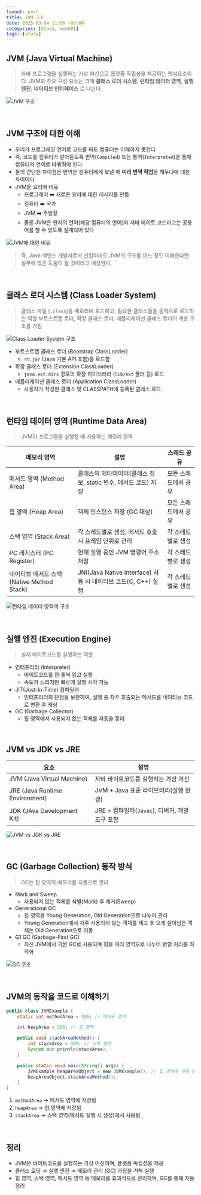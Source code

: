 ```yaml
---
layout: post
title: JVM 구조
date: 2025-03-04 11:06 +09:00
categories: [Study, week01]
tags: [study]     
---
```


## JVM (Java Virtual Machine)
> 자바 프로그램을 실행하는 가상 머신으로 플랫폼 독립성을 제공하는 핵심요소이다.
> JVM의 주요 구성 요소는 크게 **클래스 로더 시스템**, **런타임 데이터 영역**, **실행 엔진**, **네이티브 인터페이스** 로 나뉜다.

![JVM 구조](/assets/img/study/Week01_01.png)

<br>

## JVM 구조에 대한 이해
- 우리가 프로그래밍 언어로 코드를 짜도 컴퓨터는 이해하지 못한다
- 즉, 코드를 컴퓨터가 알아듣도록 번역(`Compiled`) 또는 통역(`Interpreted`)을 통해 컴퓨터의 언어로 바꿔줘야 한다
- 둘의 간단한 차이점은 번역은 컴퓨터에게 보낼 때 **미리 번역 작업**을 해두냐에 대한 차이이다
- JVM을 요리에 비유
  - 프로그래머 ➡️ 새로운 요리에 대한 레시피를 만듦
  - 컴퓨터 ➡️ 국가
  - JVM ➡️ 주방장
  - 물론 JVM은 현지의 언어(해당 컴퓨터의 언어)와 자바 바이트 코드라고는 공용어를 할 수 있도록 설계되어 있다

![JVM에 대한 비유](/assets/img/study/Week01_02.png)


> 즉, Java 백엔드 개발자로서 신입이라도 JVM의 구조를 어느 정도 이해한다면 실무에 많은 도움이 될 것이라고 예상한다.

<br>

## 클래스 로더 시스템 (Class Loader System)
> 클래스 파일 (`.class`)을 메로리에 로드하고, 필요한 클래스들을 동적으로 로드하는 역할
> 부트스트랩 로더, 확장 클래스 로더, 애플리케이션 클래스 로더의 계층 구조를 가짐

![Class Loader System 구조](/assets/img/study/Week01_03.png)

- 부트스트랩 클래스 로더 (Bootstrap ClassLoader)
  - `rt.jar` (Java 기본 API 포함)를 로드함
- 확장 클래스 로더 (Extension ClassLoader)
  - `java.ext.dirs` 경로의 확장 하이브러리 (`lib/ext` 폴더 등) 로드
- 애플리케이션 클래스 로더 (Application ClassLoader)
  - 사용자가 작성한 클래스 및 CLASSPATH에 등록된 클래스 로드

<br>

## 런타임 데이터 영역 (Runtime Data Area)
> JVM이 프로그램을 실행할 때 사용하는 메모리 영역

| 메모리 영역 | 설명 | 스레드 공유 |
|-|-|-|
| 메서드 영역 (Method Area) | 클래스의 메타데이터(클래스 정보, static 변수, 메서드 코드) 저장 | 모든 스레드에서 공유 |
| 힙 영역 (Heap Area) | 객체 인스턴스 저장 (GC 대상) | 모든 스레드에서 공유 |
| 스택 영역 (Stack Area) | 각 스레드별로 생성, 메서드 호출 시 프레임 단위로 관리 | 각 스레드별로 생성 |
| PC 레지스터 (PC Register) | 현재 실행 중인 JVM 명령어 주소 저장 | 각 스레드별로 생성 |
| 네이티브 메서드 스택 (Native Method Stack) | JNI(Java Native Interface) 사용 시 네이티브 코드(C, C++) 실행 | 각 스레드별로 생성 |

![런타임 데이터 영역의 구조](/assets/img/study/Week01_04.png)

<br>

## 실행 엔진 (Execution Engine)
> 실제 바이트코드를 실행하는 역할

- 인터프리터 (Interpreter)
  - 바이트코드를 한 줄씩 읽고 실행
  - 속도가 느리지만 빠르게 실행 시작 가능
- JIT(Just-In-Time) 컴파일러
  - 인터프리터의 단점을 보완하여, 실행 중 자주 호출되는 메서드를 네이티브 코드로 변환 후 캐싱
- GC (Garbage Collector)
  - 힙 영역에서 사용되지 않는 객체를 자동을 정리

<br>

## JVM vs JDK vs JRE

| 요소 | 설명 |
|-|-|
| JVM (Java Virtual Machine) | 자바 바이트코드를 실행하는 가상 머신 |
| JRE (Java Runtime Environment) | JVM + Java 표준 라이브러리(실행 환경) |
| JDK (JAva Development Kit) | JRE + 컴파일러(`Javac`), 디버거, 개발 도구 포함 |

![JVM vs JDK vs JRE](/assets/img/study/Week01_05.png)

<br>

## GC (Garbage Collection) 동작 방식
> GC는 힙 영역의 메모리를 자동으로 관리

- Mark and Sweep
  - 사용되지 않는 객체를 식별(Mark) 후 제거(Sweep)
- Generational GC
  - 힙 영역을 Young Generation, Old Generation으로 나누어 관리
  - Young Generation에서 자주 사용되지 않는 객체를 제고 후 오래 살아남은 객체는 Old Generation으로 이동
- G1 GC (Garbage-First GC)
  - 최신 JVM에서 기본 GC로 사용되며 힙을 여러 영역으로 나누어 병렬 처리를 최적화

![GC 구조](/assets/img/study/Week01_06.png)

<br>

## JVM의 동작을 코드로 이해하기

```java
public class JVMExample {
    static int methodArea = 100; // 메서드 영역

    int heapArea = 200; // 힙 영역

    public void stackAreaMethod() {
        int stackArea = 300; // 스택 영역
        System.out.println(stackArea);
    }

    public static void main(String[] args) {
        JVMExample heapAreaObject = new JVMExample(); // 힙 영역에 객체 생성
        heapAreaObject.stackAreaMethod();
    }
}
```

1. `methodArea` → 메서드 영역에 저장됨
2. `heapArea` → 힙 영역에 저장됨
3. `stackArea` → 스택 영역(메서드 실행 시 생성)에서 사용됨


<br>

## 정리
- JVM은 바이트코드를 실행하는 가상 머신이며, 플랫폼 독립성을 제공
- 클래스 로딩 → 실행 엔진 → 메모리 관리 (GC) 과정을 거쳐 실행
- 힙 영역, 스택 영역, 메서드 영역 등 메모리를 효과적으로 관리하며, GC를 통해 자동 정리
